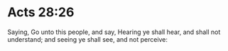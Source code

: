 # Acts 28:26

Saying, Go unto this people, and say, Hearing ye shall hear, and shall not understand; and seeing ye shall see, and not perceive: